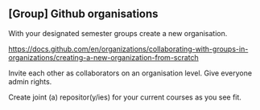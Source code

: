 ## [Group] Github organisations

With your designated semester groups create a new organisation. 

https://docs.github.com/en/organizations/collaborating-with-groups-in-organizations/creating-a-new-organization-from-scratch

Invite each other as collaborators on an organisation level. Give everyone admin rights. 

Create joint (a) repositor(y/ies) for your current courses as you see fit. 
